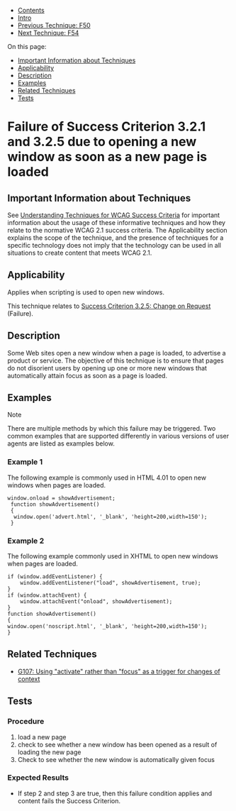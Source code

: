 -   [Contents](https://www.w3.org/WAI/WCAG21/Techniques/#techniques "Table of Contents")
-   [Intro](https://www.w3.org/WAI/WCAG21/Techniques/#introduction "Introduction to Techniques")
-   [Previous Technique: F50](F50)
-   [Next Technique: F54](F54)

On this page:

-   [Important Information about Techniques](#important-information)
-   [Applicability](#applicability)
-   [Description](#description)
-   [Examples](#examples)
-   [Related Techniques](#related)
-   [Tests](#tests)

Failure of Success Criterion 3.2.1 and 3.2.5 due to opening a new window as soon as a new page is loaded
========================================================================================================

Important Information about Techniques
--------------------------------------

See [Understanding Techniques for WCAG Success Criteria](https://www.w3.org/WAI/WCAG21/Understanding/understanding-techniques) for important information about the usage of these informative techniques and how they relate to the normative WCAG 2.1 success criteria. The Applicability section explains the scope of the technique, and the presence of techniques for a specific technology does not imply that the technology can be used in all situations to create content that meets WCAG 2.1.

Applicability
-------------

Applies when scripting is used to open new windows.

This technique relates to [Success Criterion 3.2.5: Change on Request](https://www.w3.org/WAI/WCAG21/Understanding/change-on-request) (Failure).

Description
-----------

Some Web sites open a new window when a page is loaded, to advertise a product or service. The objective of this technique is to ensure that pages do not disorient users by opening up one or more new windows that automatically attain focus as soon as a page is loaded.

Examples
--------

Note

There are multiple methods by which this failure may be triggered. Two common examples that are supported differently in various versions of user agents are listed as examples below.

### Example 1

The following example is commonly used in HTML 4.01 to open new windows when pages are loaded.

    window.onload = showAdvertisement;
     function showAdvertisement()
     {
      window.open('advert.html', '_blank', 'height=200,width=150');
     }

### Example 2

The following example commonly used in XHTML to open new windows when pages are loaded.

    if (window.addEventListener) { 
        window.addEventListener("load", showAdvertisement, true);
    }
    if (window.attachEvent) {
        window.attachEvent("onload", showAdvertisement);
    }
    function showAdvertisement()
    {
    window.open('noscript.html', '_blank', 'height=200,width=150');
    }

Related Techniques
------------------

-   [G107: Using "activate" rather than "focus" as a trigger for changes of context](https://www.w3.org/WAI/WCAG21/Techniques/general/G107)

Tests
-----

### Procedure

1.  load a new page
2.  check to see whether a new window has been opened as a result of loading the new page
3.  Check to see whether the new window is automatically given focus

### Expected Results

-   If step 2 and step 3 are true, then this failure condition applies and content fails the Success Criterion.
